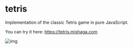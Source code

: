 # tetris

Implementation of the classic Tetris game in pure JavaScript.

You can try it here: https://tetris.mishaga.com

![img](https://img.mishaga.com/git/1304x1480/a285fbf952ad4f5bbe1554d9b59b59f1.png)
